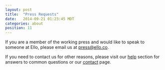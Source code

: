 ```yaml
---
layout: post
title:  "Press Requests"
date:   2014-09-21 01:23:45 MDT
categories: about
position: 11
---
```


If you are a member of the working press and would like to speak to someone at Ello, please email us at press@ello.co.

If you need to contact us for other reasons, please visit our [help](/wtf/help/) section for answers to common questions or our [contact](/wtf/help/contact-ello/) page.
